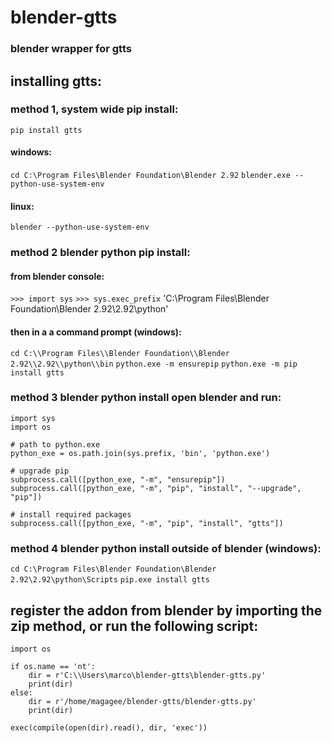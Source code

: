 # blender-gtts
### blender wrapper for gtts

## installing gtts:
### method 1, system wide pip install:
`pip install gtts`
#### windows:
`cd C:\Program Files\Blender Foundation\Blender 2.92`
`blender.exe --python-use-system-env`
#### linux:
`blender --python-use-system-env`

### method 2 blender python pip install:
#### from blender console:
`>>> import sys`
`>>> sys.exec_prefix`
'C:\\Program Files\\Blender Foundation\\Blender 2.92\\2.92\\python'

#### then in a a command prompt (windows):
`cd C:\\Program Files\\Blender Foundation\\Blender 2.92\\2.92\\python\\bin`
`python.exe -m ensurepip`
`python.exe -m pip install gtts`

### method 3 blender python install open blender and run:
```import subprocess
import sys
import os
 
# path to python.exe
python_exe = os.path.join(sys.prefix, 'bin', 'python.exe')
 
# upgrade pip
subprocess.call([python_exe, "-m", "ensurepip"])
subprocess.call([python_exe, "-m", "pip", "install", "--upgrade", "pip"])
 
# install required packages
subprocess.call([python_exe, "-m", "pip", "install", "gtts"])
```

### method 4 blender python install outside of blender (windows):
`cd C:\Program Files\Blender Foundation\Blender 2.92\2.92\python\Scripts`
`pip.exe install gtts`

## register the addon from blender by importing the zip method, or run the following script:

```
import os

if os.name == 'nt':
    dir = r'C:\\Users\marco\blender-gtts\blender-gtts.py'
    print(dir)
else:
    dir = r'/home/magagee/blender-gtts/blender-gtts.py'
    print(dir)

exec(compile(open(dir).read(), dir, 'exec'))
```